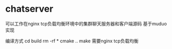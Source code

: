 # chatserver
可以工作在nginx tcp负载均衡环境中的集群聊天服务器和客户端源码 基于muduo实现

编译方式
cd build
rm -rf *
cmake ..
make
需要nginx tcp负载均衡
